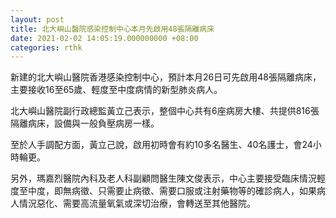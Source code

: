 ```yaml
---
layout: post
title: 北大嶼山醫院感染控制中心本月先啟用48張隔離病床
date: 2021-02-02 14:05:19.000000000 +08:00
categories: rthk
---
```


新建的北大嶼山醫院香港感染控制中心，預計本月26日可先啟用48張隔離病床，主要接收16至65歲、輕度至中度病情的新型肺炎病人。

北大嶼山醫院副行政總監黃立己表示，整個中心共有6座病房大樓、共提供816張隔離病床，設備與一般負壓病房一樣。

至於人手調配方面，黃立己說，啟用初時會有約10多名醫生、40名護士，會24小時輪更。

另外，瑪嘉烈醫院內科及老人科副顧問醫生陳文俊表示，中心主要接受臨床情況輕度至中度，即無病徵、只需要止病徵、需要口服或注射藥物等的確診病人，如果病人情況惡化、需要高流量氧氣或深切治療，會轉送至其他醫院。
